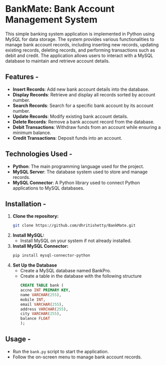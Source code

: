 # BankMate: Bank Account Management System

This simple banking system application is implemented in Python using MySQL for data storage. The system provides various functionalities to manage bank account records, including inserting new records, updating existing records, deleting records, and performing transactions such as debit and credit. The application allows users to interact with a MySQL database to maintain and retrieve account details.

## Features -
- **Insert Records**: Add new bank account details into the database.
- **Display Records**: Retrieve and display all records sorted by account number.
- **Search Records**: Search for a specific bank account by its account number.
- **Update Records**: Modify existing bank account details.
- **Delete Records**: Remove a bank account record from the database.
- **Debit Transactions**: Withdraw funds from an account while ensuring a minimum balance.
- **Credit Transactions**: Deposit funds into an account.

## Technologies Used -
- **Python**: The main programming language used for the project.
- **MySQL Server**: The database system used to store and manage records.
- **MySQL Connector**: A Python library used to connect Python applications to MySQL databases.

## Installation -
1. **Clone the repository:**
    ```bash
    git clone https://github.com/dhritishetty/BankMate.git
    ```
2. **Install MySQL:**
    - Install MySQL on your system if not already installed.
3. **Install MySQL Connector:**
    ```bash
    pip install mysql-connector-python
    ```
4. **Set Up the Database**
   - Create a MySQL database named BankPro.
   - Create a table in the database with the following structure
      ```sql
      CREATE TABLE bank (
      accno INT PRIMARY KEY,
      name VARCHAR(255),
      mobile INT,
      email VARCHAR(255),
      address VARCHAR(255),
      city VARCHAR(255),
      balance FLOAT
      );
      ```

## Usage -
- Run the `bank.py` script to start the application.
- Follow the on-screen menu to manage bank account records.


